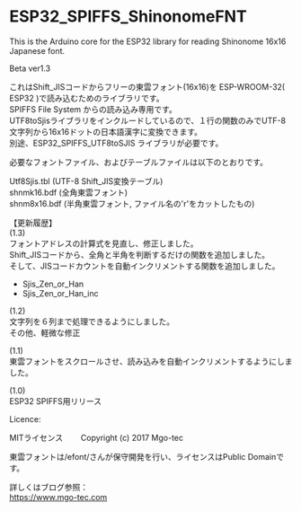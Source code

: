 # ESP32_SPIFFS_ShinonomeFNT
This is the Arduino core for the ESP32 library for reading Shinonome 16x16 Japanese font.  
  
Beta ver1.3  
  
これはShift_JISコードからフリーの東雲フォント(16x16)を ESP-WROOM-32( ESP32 )で読み込むためのライブラリです。  
SPIFFS File System からの読み込み専用です。  
UTF8toSjisライブラリをインクルードしているので、１行の関数のみでUTF-8文字列から16x16ドットの日本語漢字に変換できます。  
別途、ESP32_SPIFFS_UTF8toSJIS ライブラリが必要です。  
  
必要なフォントファイル、およびテーブルファイルは以下のとおりです。  
  
Utf8Sjis.tbl (UTF-8 Shift_JIS変換テーブル)  
shnmk16.bdf (全角東雲フォント)  
shnm8x16.bdf (半角東雲フォント, ファイル名の'r'をカットしたもの)  
  
  
【更新履歴】  
(1.3)  
フォントアドレスの計算式を見直し、修正しました。  
Shift_JISコードから、全角と半角を判断するだけの関数を追加しました。  
そして、JISコードカウントを自動インクリメントする関数を追加しました。  
- Sjis_Zen_or_Han  
- Sjis_Zen_or_Han_inc  
  
(1.2)  
文字列を６列まで処理できるようにしました。  
その他、軽微な修正  
  
(1.1)  
東雲フォントをスクロールさせ、読み込みを自動インクリメントするようにしました。  
  
(1.0)  
ESP32 SPIFFS用リリース  
  
Licence:  
  
  MITライセンス　　
  Copyright (c) 2017 Mgo-tec  
  
  東雲フォントは/efont/さんが保守開発を行い、ライセンスはPublic Domainです。  
  
詳しくはブログ参照：  
https://www.mgo-tec.com  